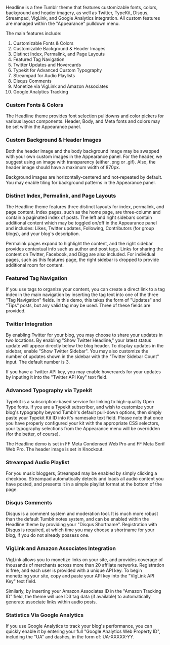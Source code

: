 Headline is a free Tumblr theme that features customizable fonts, colors, background and header imagery, as well as Twitter, TypeKit, Disqus, Streampad, VigLink, and Google Analytics integration. All custom features are managed within the "Appearance" pulldown menu.

The main features include:

1. Customizable Fonts &amp; Colors
2. Customizable Background &amp; Header Images
3. Distinct Index, Permalink, and Page Layouts
4. Featured Tag Navigation
5. Twitter Updates and Hovercards
6. Typekit for Advanced Custom Typography
7. Streampad for Audio Playlists
8. Disqus Comments
9. Monetize via VigLink and Amazon&nbsp;Associates
10. Google Analytics Tracking

### Custom Fonts &amp; Colors ###

The Headline theme provides font selection pulldowns and color pickers for various layout components. Header, Body, and Meta fonts and colors may be set within the Appearance panel.

### Custom Background &amp; Header Images ###

Both the header image and the body background image may be swapped with your own custom images in the Appearance panel. For the header, we suggest using an image with transparency (either .png or .gif). Also, the header image should have a maximum width of 870px.

Background images are horizontally-centered and not-repeated by default. You may enable tiling for background patterns in the Appearance panel.

### Distinct Index, Permalink, and Page Layouts ###

The Headline theme features three distinct layouts for index, permalink, and page content. Index pages, such as the home page, are three-column and contain a paginated index of posts. The left and right sidebars contain additional content which may be toggled on/off in the Appearance panel and includes: Likes, Twitter updates, Following, Contributors (for group blogs), and your blog's description.

Permalink pages expand to highlight the content, and the right sidebar provides contextual info such as author and post tags. Links for sharing the content on Twitter, Facebook, and Digg are also included.
For individual pages, such as this features page, the right sidebar is dropped to provide additional room for content.

### Featured Tag Navigation ###

If you use tags to organize your content, you can create a direct link to a tag index in the main navigation by inserting the tag text into one of the three "Tag Navigation" fields. In this demo, this takes the form of "Updates" and "Tips" posts, but any valid tag may be used. Three of these fields are provided.

### Twitter Integration ###

By enabling Twitter for your blog, you may choose to share your updates in two locations. By enabling "Show Twitter Headline," your latest status update will appear directly below the blog header. To display updates in the sidebar, enable "Show Twitter Sidebar". You may also customize the number of updates shown in the sidebar with the "Twitter Sidebar Count" input. The default number is 3.

If you have a Twitter API key, you may enable hovercards for your updates by inputing it into the "Twitter API Key" text field.

### Advanced Typography via Typekit ###

Typekit is a subscription-based service for linking to high-quality Open Type fonts. If you are a Typekit subscriber, and wish to customize your blog's typography beyond Tumblr's default pull-down options, then simply paste your Typekit Kit ID into it's namesake text field. Please note that once you have properly configured your kit with the appropriate CSS selectors, your typography selections from the Appearance menu will be overridden (for the better, of course).

The Headline demo is set in FF Meta Condensed Web Pro and FF Meta Serif Web Pro.&nbsp;The header image is set in Knockout.

### Streampad Audio Playlist ###

For you music bloggers, Streampad may be enabled by simply clicking a checkbox. Streampad automatically detects and loads all audio content you have posted, and presents it in a simple playlist format at the bottom of the page.

### Disqus Comments ###

Disqus is a comment system and moderation tool. It is much more robust than the default Tumblr notes system, and can be enabled within the Headline theme by providing your "Disqus Shortname". Registration with Disqus is required, at which time you may choose a shortname for your blog, if you do not already possess one.

### VigLink and Amazon Associates Integration ###

VigLink allows you to monetize links on your site, and provides coverage of thousands of merchants across more than 20 affliate networks. Registration is free, and each user is provided with a unique API key. To begin monetizing your site, copy and paste your API key into the "VigLink API Key" text field.

Similarly, by inserting your Amazon Associates ID in the "Amazon Tracking ID" field, the theme will use ID3 tag data (if available) to automatically generate associate links within audio posts.

### Statistics Via Google Analytics ###

If you use Google Analytics to track your blog's performance, you can quickly enable it by entering your full "Google Analytics Web Property ID", including the "UA" and dashes, in the form of: UA-XXXXX-YY.